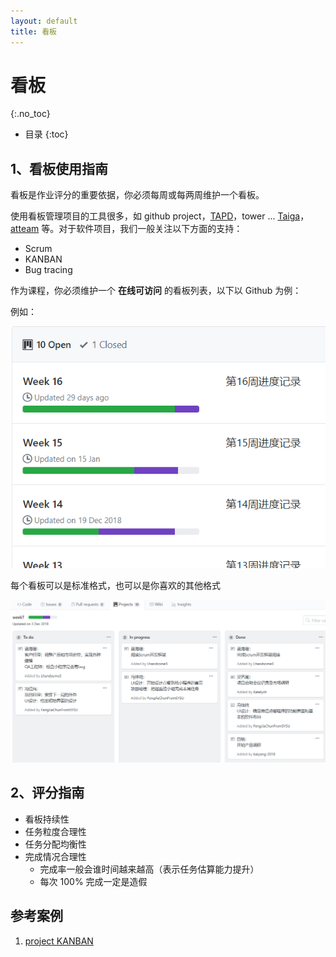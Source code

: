 ```yaml
---
layout: default
title: 看板
---
```


# 看板
{:.no_toc}

* 目录
{:toc}

## 1、看板使用指南

看板是作业评分的重要依据，你必须每周或每两周维护一个看板。

使用看板管理项目的工具很多，如 github project，[TAPD](https://www.tapd.cn/)，tower ... [Taiga](https://taiga.io/)，[atteam](https://www.atteam.cn/sign/Index.aspx) 等。对于软件项目，我们一般关注以下方面的支持：

* Scrum 
* KANBAN
* Bug tracing

作为课程，你必须维护一个 **在线可访问** 的看板列表，以下以 Github 为例：

例如：

![](images/kanban-list.png)


每个看板可以是标准格式，也可以是你喜欢的其他格式

![](images/kanban-standard.png)

## 2、评分指南

* 看板持续性
* 任务粒度合理性
* 任务分配均衡性
* 完成情况合理性
    - 完成率一般会谁时间越来越高（表示任务估算能力提升）
    - 每次 100% 完成一定是造假

## 参考案例

1. [project KANBAN](https://github.com/2018SystemAnalysis/Wechat-Odering-System/projects)





